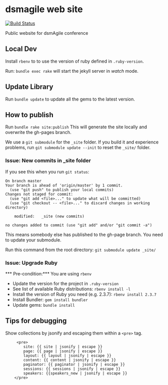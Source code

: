 dsmagile web site 
============

[![Build Status](https://travis-ci.org/agileiowa/dsmagile-web.svg?branch=master)](https://travis-ci.org/agileiowa/dsmagile-web)

Public website for dsmAgile conference

## Local Dev
Install `rbenv` to to use the version of ruby defined in `.ruby-version`.

Run: `bundle exec rake` will start the jekyll server in *watch* mode.

## Update Library

Run `bundle update` to update all the gems to the latest version.

## How to publish
Run `bundle rake site:publish`
This will generate the site locally and overwrite the gh-pages branch. 

We use a `git submodule` for the `_site` folder. If you build it and experience problems, run `git submodule update --init` to reset the `_site/` folder.

### Issue: New commits in _site folder
If you see this when you run `git status`:

```
On branch master
Your branch is ahead of 'origin/master' by 1 commit.
  (use "git push" to publish your local commits)
Changes not staged for commit:
  (use "git add <file>..." to update what will be committed)
  (use "git checkout -- <file>..." to discard changes in working directory)

	modified:   _site (new commits)

no changes added to commit (use "git add" and/or "git commit -a")
```

This means somebody else has published to the gh-page branch. You need to
update your submodule.

Run this command from the root directory: `git submodule update _site/`

### Issue: Upgrade Ruby
*** Pre-condition:*** You are using `rbenv`

- Update the version for the project in `.ruby-version`
- See list of available Ruby distributions: `rbenv install -l`
- Install the version of Ruby you need (e.g. 2.3.7): `rbenv install 2.3.7`
- Install Bundler: `gem install bundler`
- Update gems: `bundle install`

## Tips for debugging
Show collections by jsonify and escaping them within a `<pre>` tag.
```
     <pre>
        site: {{ site | jsonify | escape }}
        page: {{ page | jsonify | escape }}
        layout: {{ layout | jsonify | escape }}
        content: {{ content | jsonify | escape }}
        paginator: {{ paginator | jsonify | escape }}
        sessions: {{ sessions | jsonify | escape }}
        speakers: {{speakers_new | jsonify | escape }}
    </pre>
```

